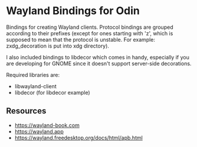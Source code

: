 # Wayland Bindings for Odin
Bindings for creating Wayland clients. Protocol bindings are grouped according to their prefixes (except for ones starting with 'z', which is supposed to mean that the protocol is unstable. For example: zxdg_decoration is put into xdg directory).

I also included bindings to libdecor which comes in handy, especially if you are developing for GNOME since it doesn't support server-side decorations.

Required libraries are:
- libwayland-client
- libdecor (for libdecor example)

## Resources
- https://wayland-book.com
- https://wayland.app
- https://wayland.freedesktop.org/docs/html/apb.html
